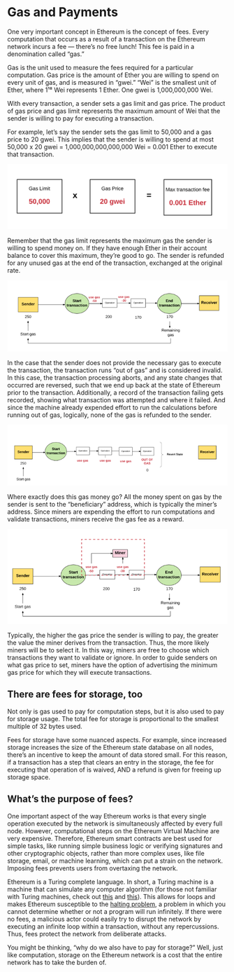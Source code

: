 ﻿# Gas and Payments

One very important concept in Ethereum is the concept of fees. Every computation that occurs as a result of a transaction on the Ethereum network incurs a fee — there’s no free lunch! This fee is paid in a denomination called “gas.”

Gas is the unit used to measure the fees required for a particular computation. Gas price is the amount of Ether you are willing to spend on every unit of gas, and is measured in “gwei.” “Wei” is the smallest unit of Ether, where 1¹⁸ Wei represents 1 Ether. One gwei is 1,000,000,000 Wei.

With every transaction, a sender sets a gas limit and gas price. The product of gas price and gas limit represents the maximum amount of Wei that the sender is willing to pay for executing a transaction.

For example, let’s say the sender sets the gas limit to 50,000 and a gas price to 20 gwei. This implies that the sender is willing to spend at most 50,000 x 20 gwei = 1,000,000,000,000,000 Wei = 0.001 Ether to execute that transaction.

![](https://raw.githubusercontent.com/0xmetaschool/Learning-Projects/refs/heads/main/assests_for_all/assests-for-eth-deep-dive/L4%20Image%201.webp)

Remember that the gas limit represents the maximum gas the sender is willing to spend money on. If they have enough Ether in their account balance to cover this maximum, they’re good to go. The sender is refunded for any unused gas at the end of the transaction, exchanged at the original rate.


![](https://raw.githubusercontent.com/0xmetaschool/Learning-Projects/refs/heads/main/assests_for_all/assests-for-eth-deep-dive/L4%20Image%202.webp)

In the case that the sender does not provide the necessary gas to execute the transaction, the transaction runs “out of gas” and is considered invalid. In this case, the transaction processing aborts, and any state changes that occurred are reversed, such that we end up back at the state of Ethereum prior to the transaction. Additionally, a record of the transaction failing gets recorded, showing what transaction was attempted and where it failed. And since the machine already expended effort to run the calculations before running out of gas, logically, none of the gas is refunded to the sender.


![](https://raw.githubusercontent.com/0xmetaschool/Learning-Projects/refs/heads/main/assests_for_all/assests-for-eth-deep-dive/L4%20Image%203.webp)

Where exactly does this gas money go? All the money spent on gas by the sender is sent to the “beneficiary” address, which is typically the miner’s address. Since miners are expending the effort to run computations and validate transactions, miners receive the gas fee as a reward.

![](https://raw.githubusercontent.com/0xmetaschool/Learning-Projects/refs/heads/main/assests_for_all/assests-for-eth-deep-dive/L4%20Image%204.webp)

Typically, the higher the gas price the sender is willing to pay, the greater the value the miner derives from the transaction. Thus, the more likely miners will be to select it. In this way, miners are free to choose which transactions they want to validate or ignore. In order to guide senders on what gas price to set, miners have the option of advertising the minimum gas price for which they will execute transactions.

## There are fees for storage, too

Not only is gas used to pay for computation steps, but it is also used to pay for storage usage. The total fee for storage is proportional to the smallest multiple of 32 bytes used.

Fees for storage have some nuanced aspects. For example, since increased storage increases the size of the Ethereum state database on all nodes, there’s an incentive to keep the amount of data stored small. For this reason, if a transaction has a step that clears an entry in the storage, the fee for executing that operation of is waived, AND a refund is given for freeing up storage space.

## What’s the purpose of fees?

One important aspect of the way Ethereum works is that every single operation executed by the network is simultaneously affected by every full node. However, computational steps on the Ethereum Virtual Machine are very expensive. Therefore, Ethereum smart contracts are best used for simple tasks, like running simple business logic or verifying signatures and other cryptographic objects, rather than more complex uses, like file storage, email, or machine learning, which can put a strain on the network. Imposing fees prevents users from overtaxing the network.

Ethereum is a Turing complete language. In short, a Turing machine is a machine that can simulate any computer algorithm (for those not familiar with Turing machines, check out [this](https://en.wikipedia.org/wiki/Turing_machine) and [this](http://mathworld.wolfram.com/TuringMachine.html)). This allows for loops and makes Ethereum susceptible to the [halting problem](https://en.wikipedia.org/wiki/Halting_problem), a problem in which you cannot determine whether or not a program will run infinitely. If there were no fees, a malicious actor could easily try to disrupt the network by executing an infinite loop within a transaction, without any repercussions. Thus, fees protect the network from deliberate attacks.

You might be thinking, “why do we also have to pay for storage?” Well, just like computation, storage on the Ethereum network is a cost that the entire network has to take the burden of.
